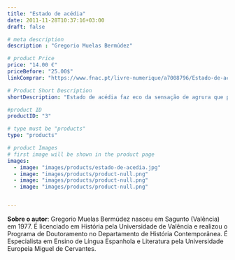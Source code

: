 ```yaml
---
title: "Estado de acédia"
date: 2011-11-28T10:37:16+03:00
draft: false

# meta description
description : "Gregorio Muelas Bermúdez"

# product Price
price: "14.00 €"
priceBefore: "25.00$"
linkComprar: "https://www.fnac.pt/livre-numerique/a7008796/Estado-de-acedia"

# Product Short Description
shortDescription: "Estado de acédia faz eco da sensação de agrura que produz um mundo infestado de desigualdades e injustiças e onde abundam os sentimentos de nostalgia e de melancolia. Os poemas aqui reunidos partilham, pois, uma mesma vocação de crítica social, mas através dum olhar culturalista, porque a poesia é uma arma carregada de esperança. Esta nova obra de Gregorio Muelas apaga limites em todos os sentidos. No da tradição poética, ao não romper com o passado e assumir registos diferentes, no formal [...], mas também na fusão dos conteúdos. Assim, encontramos Antonio Machado (evocado no título de Caminhos sobre o mar) para negar as fronteiras marinhas e territoriais; voltamos à herança cultural grega (O sonho de Ítaca) para mostrar-nos a tragédia da imigração; e o leitor avisado notará a presença tácita de Anna Ajmátova (Casas de Fontaka), que foi testemunha do assédio alemão na janela da sua residência numa dessas casas junto ao canal do Neva em Leninegrado."

#product ID
productID: "3"

# type must be "products"
type: "products"

# product Images
# first image will be shown in the product page
images:
  - image: "images/products/estado-de-acedia.jpg"
  - image: "images/products/product-null.png"
  - image: "images/products/product-null.png"
  - image: "images/products/product-null.png"


---
```


**Sobre o autor**: Gregorio Muelas Bermúdez nasceu em Sagunto (Valência) em 1977. É licenciado em História pela Universidade de Valência e realizou o Programa de Doutoramento no Departamento de História Contemporânea. É Especialista em Ensino de Língua Espanhola e Literatura pela Universidade Europeia Miguel de Cervantes.